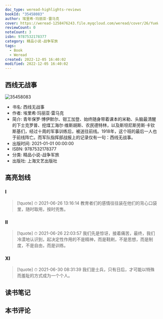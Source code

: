 ```yaml
---
doc_type: weread-highlights-reviews
bookId: "35458083"
author: 埃里希·玛丽亚·雷马克
cover: https://weread-1258476243.file.myqcloud.com/weread/cover/26/YueWen_35458083/t7_YueWen_35458083.jpg
reviewCount: 0
noteCount: 3
isbn: 9787532178377
category: 精品小说-战争军旅
tags:
  - Book
  - Weread
created: 2022-12-05 16:40:02
modified: 2022-12-05 16:40:02
---
```


## 西线无战事

![35458083](https://weread-1258476243.file.myqcloud.com/weread/cover/26/YueWen_35458083/t7_YueWen_35458083.jpg)
- 书名: 西线无战事
- 作者: 埃里希·玛丽亚·雷马克
- 简介: 青年保罗·博伊默尔、钳工加登、始终随身带着课本的米勒、头脑最清醒的下士克罗普、挖煤工海尔·维斯胡斯、农民德特林，以及斯坦尼斯劳斯·卡钦斯基们，经过十周的军事训练后，被送往前线。1918年，这个班的最后一人也于前线阵亡。而军队指挥部战报上的记录仅有一句：西线无战事。
- 出版时间: 2021-01-01 00:00:00
- ISBN: 9787532178377
- 分类: 精品小说-战争军旅
- 出版社: 上海文艺出版社

## 高亮划线

### I


> [!quote] ⏱ 2021-06-26 13:16:14
> 教育者们的感情往往装在他们的背心口袋里，随时取用，按时兜售。
 


### II


> [!quote] ⏱ 2021-06-26 22:03:57
> 我们先是惊讶，接着痛苦，最终，我们冷漠地认识到，起决定性作用的不是精神，而是鞋刷，不是思想，而是制度，不是自由，而是训练。
 


### XI


> [!quote] ⏱ 2021-06-30 08:31:39
> 我们是士兵，只有日后，才可能以特殊而羞耻的方式成为一个个人。
 



## 读书笔记


## 本书评论

